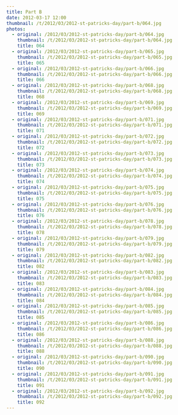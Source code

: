 ```yaml
---
title: Part B
date: 2012-03-17 12:00
thumbnail: /t/2012/03/2012-st-patricks-day/part-b/064.jpg
photos:
  - original: /2012/03/2012-st-patricks-day/part-b/064.jpg
    thumbnail: /t/2012/03/2012-st-patricks-day/part-b/064.jpg
    title: 064
  - original: /2012/03/2012-st-patricks-day/part-b/065.jpg
    thumbnail: /t/2012/03/2012-st-patricks-day/part-b/065.jpg
    title: 065
  - original: /2012/03/2012-st-patricks-day/part-b/066.jpg
    thumbnail: /t/2012/03/2012-st-patricks-day/part-b/066.jpg
    title: 066
  - original: /2012/03/2012-st-patricks-day/part-b/068.jpg
    thumbnail: /t/2012/03/2012-st-patricks-day/part-b/068.jpg
    title: 068
  - original: /2012/03/2012-st-patricks-day/part-b/069.jpg
    thumbnail: /t/2012/03/2012-st-patricks-day/part-b/069.jpg
    title: 069
  - original: /2012/03/2012-st-patricks-day/part-b/071.jpg
    thumbnail: /t/2012/03/2012-st-patricks-day/part-b/071.jpg
    title: 071
  - original: /2012/03/2012-st-patricks-day/part-b/072.jpg
    thumbnail: /t/2012/03/2012-st-patricks-day/part-b/072.jpg
    title: 072
  - original: /2012/03/2012-st-patricks-day/part-b/073.jpg
    thumbnail: /t/2012/03/2012-st-patricks-day/part-b/073.jpg
    title: 073
  - original: /2012/03/2012-st-patricks-day/part-b/074.jpg
    thumbnail: /t/2012/03/2012-st-patricks-day/part-b/074.jpg
    title: 074
  - original: /2012/03/2012-st-patricks-day/part-b/075.jpg
    thumbnail: /t/2012/03/2012-st-patricks-day/part-b/075.jpg
    title: 075
  - original: /2012/03/2012-st-patricks-day/part-b/076.jpg
    thumbnail: /t/2012/03/2012-st-patricks-day/part-b/076.jpg
    title: 076
  - original: /2012/03/2012-st-patricks-day/part-b/078.jpg
    thumbnail: /t/2012/03/2012-st-patricks-day/part-b/078.jpg
    title: 078
  - original: /2012/03/2012-st-patricks-day/part-b/079.jpg
    thumbnail: /t/2012/03/2012-st-patricks-day/part-b/079.jpg
    title: 079
  - original: /2012/03/2012-st-patricks-day/part-b/082.jpg
    thumbnail: /t/2012/03/2012-st-patricks-day/part-b/082.jpg
    title: 082
  - original: /2012/03/2012-st-patricks-day/part-b/083.jpg
    thumbnail: /t/2012/03/2012-st-patricks-day/part-b/083.jpg
    title: 083
  - original: /2012/03/2012-st-patricks-day/part-b/084.jpg
    thumbnail: /t/2012/03/2012-st-patricks-day/part-b/084.jpg
    title: 084
  - original: /2012/03/2012-st-patricks-day/part-b/085.jpg
    thumbnail: /t/2012/03/2012-st-patricks-day/part-b/085.jpg
    title: 085
  - original: /2012/03/2012-st-patricks-day/part-b/086.jpg
    thumbnail: /t/2012/03/2012-st-patricks-day/part-b/086.jpg
    title: 086
  - original: /2012/03/2012-st-patricks-day/part-b/088.jpg
    thumbnail: /t/2012/03/2012-st-patricks-day/part-b/088.jpg
    title: 088
  - original: /2012/03/2012-st-patricks-day/part-b/090.jpg
    thumbnail: /t/2012/03/2012-st-patricks-day/part-b/090.jpg
    title: 090
  - original: /2012/03/2012-st-patricks-day/part-b/091.jpg
    thumbnail: /t/2012/03/2012-st-patricks-day/part-b/091.jpg
    title: 091
  - original: /2012/03/2012-st-patricks-day/part-b/092.jpg
    thumbnail: /t/2012/03/2012-st-patricks-day/part-b/092.jpg
    title: 092
---
```

